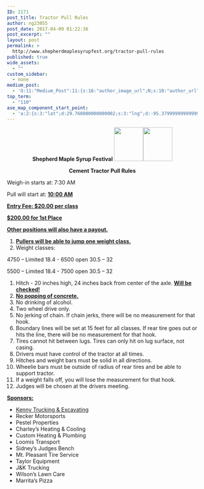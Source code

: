 ```yaml
---
ID: 2171
post_title: Tractor Pull Rules
author: ng23055
post_date: 2017-04-09 01:22:36
post_excerpt: ""
layout: post
permalink: >
  http://www.shepherdmaplesyrupfest.org/tractor-pull-rules
published: true
wide_assets:
  - ""
custom_sidebar:
  - none
medium_post:
  - 'O:11:"Medium_Post":11:{s:16:"author_image_url";N;s:10:"author_url";N;s:11:"byline_name";N;s:12:"byline_email";N;s:10:"cross_link";s:3:"yes";s:2:"id";N;s:21:"follower_notification";s:3:"yes";s:7:"license";s:19:"all-rights-reserved";s:14:"publication_id";s:12:"881fb60cdbf3";s:6:"status";s:4:"none";s:3:"url";N;}'
top_term:
  - "110"
ase_map_component_start_point:
  - 'a:2:{s:3:"lat";d:29.760000000000002;s:3:"lng";d:-95.379999999999995;}'
---
```

<p style="text-align: center;"><b>Shepherd Maple Syrup Festival   <img src="http://www.shepherdmaplesyrupfest.org/wp-content/uploads/2017/04/image.png" width="77" height="89" alt="" title=""><img src="http://www.shepherdmaplesyrupfest.org/wp-content/uploads/2017/04/image.png" width="77" height="89" alt="" title=""></b></p>
<p style="text-align: center;"><b>Cement Tractor Pull Rules</b></p>
<p style="text-align: center;"><b></b></p>
<p>Weigh-in starts at: 7:30 AM</p>
<p>Pull will start at: <b><u>10:00 AM</p>
<p>Entry Fee: $20.00 per class		       </p>
<p>$200.00 for 1st Place</p>
<p>Other positions will also have a payout.</p>
<p style="text-align: center;"></p>
<ol>
<li>Pullers will be able to jump one weight class.</i></s></b></u></li>
<li>Weight classes:</i></s></b></u></li>
</ol>
<p></p>
<p>4750 – Limited 18.4	</i></s></b></u>- 6500 open 30.5 – 32</p>
<p>5500 – Limited 18.4	</i></s></b></u>- 7500 open 30.5 – 32</p>
<p></i></s></b></u></p>
<ol>
<li>Hitch - 20 inches high, 24 inches back from center of the axle.</i></s></b></u> <b><u>Will be checked!</li>
<li>No popping of concrete.</i></s></b></u></li>
<li>No drinking of alcohol. </i></s></b></u></li>
<li>Two wheel drive only.</i></s></b></u></li>
<li>No jerking of chain. If chain jerks, there will be no measurement for that hook. </i></s></b></u></li>
<li>Boundary lines will be set at 15 feet for all classes. If rear tire goes out or hits the line, there will be no measurement for that hook. </i></s></b></u></li>
<li>Tires cannot hit between lugs. Tires can only hit on lug surface, not casing. </li>
<li>Drivers must have control of the tractor at all times.</i></s></b></u></li>
<li>Hitches and weight bars must be solid in all directions.</i></s></b></u></li>
<li>Wheelie bars must be outside of radius of rear tires and be able to support tractor. </i></s></b></u></li>
<li>If a weight falls off, you will lose the measurement for that hook.</i></s></b></u></li>
<li>Judges will be chosen at the drivers meeting. </i></s></b></u></li>
</ol>
<p></i></s></b></u></p>
<p><b>      <u>Sponsors:</i></s></b></p>
<ul>
<li>Kenny Trucking & Excavatin</i></s></b></u>g	</li>
<li>Recker Motorsports</li>
<li>Pestel Properties</i></s></b></u></li>
<li>Charley’s Heating & Cooling</li>
<li>Custom Heating & Plumbing</li>
<li>Loomis Transport</i></s></b></u></li>
<li>Sidney’s Judges Bench</li>
<li>Mt. Pleasant Tire Service</li>
<li>Taylor Equipment</i></s></b></u></li>
<li>J&K Trucking	</li>
<li>Wilson’s Lawn Care</li>
<li>Marrita’s Pizza</i></s></b></u></li>
</ul>
